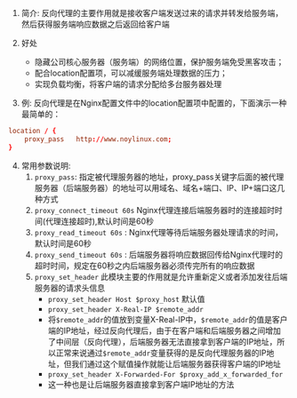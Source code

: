 1. 简介: 反向代理的主要作用就是接收客户端发送过来的请求并转发给服务端，然后获得服务端响应数据之后返回给客户端

2. 好处
	- 隐藏公司核心服务器（服务端）的网络位置，保护服务端免受黑客攻击；
	- 配合location配置项，可以减缓服务端处理数据的压力；
	- 实现负载均衡，将客户端的请求分配给多台服务器处理

3. 例: 反向代理是在Nginx配置文件中的location配置项中配置的，下面演示一种最简单的：
```nginx.conf
location / {
    proxy_pass   http://www.noylinux.com;
}
```

4. 常用参数说明:
	1. `proxy_pass`: 指定被代理服务器的地址，proxy_pass关键字后面的被代理服务器（后端服务器）的地址可以用域名、域名+端口、IP、IP+端口这几种方式
	2. `proxy_connect_timeout 60s` Nginx代理连接后端服务器时的连接超时时间(代理连接超时),默认时间是60秒
	3. `proxy_read_timeout 60s` : Nginx代理等待后端服务器处理请求的时间，默认时间是60秒
	4. `proxy_send_timeout 60s` : 后端服务器将响应数据回传给Nginx代理时的超时时间，规定在60秒之内后端服务器必须传完所有的响应数据
	5. `proxy_set_header` 此模块主要的作用就是允许重新定义或者添加发往后端服务器的请求头信息
		- `proxy_set_header Host $proxy_host` 默认值
		- `proxy_set_header X-Real-IP $remote_addr`
		- 将`$remote_addr`的值放到变量X-Real-IP中，`$remote_addr`的值是客户端的IP地址，经过反向代理后，由于在客户端和后端服务器之间增加了中间层（反向代理），后端服务器无法直接拿到客户端的IP地址，所以正常来说通过`$remote_addr`变量获得的是反向代理服务器的IP地址，但我们通过这个赋值操作就能让后端服务器获得客户端的IP地址
		- `proxy_set_header X-Forwarded-For $proxy_add_x_forwarded_for`
		- 这一种也是让后端服务器直接拿到客户端IP地址的方法